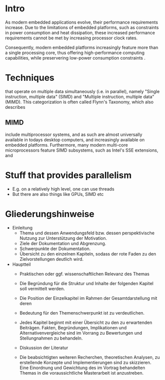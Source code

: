 # Intro

As modern embedded applications evolve, their performance requirements increase. Due to the limitations of embedded platforms, such as constraints in power consumption and heat dissipation, these increased performance requirements cannot be met by increasing processor clock rates.

Consequently, modern embedded platforms increasingly feature more than a single processing core, thus offering high-performance computing capabilities, while preservering low-power consumption constraints <!--\citep{Wang2013}-->.


# Techniques

that operate on multiple data simultaneously (i.e. in parallel), namely "Single instruction, multiple data" (SIMD) and "Multiple instruction, multiple data" (MIMD). This categorization is often called Flynn's Taxonomy, which also describes


## MIMD

include multiprocessor systems, and as such are almost universally available in todays desktop computers, and increasingly available on embedded platforms. Furthermore, many modern multi-core microprocessors feature SIMD subsystems, such as Intel's SSE extensions, and

# Stuff that provides parallelism

* E.g. on a relatively high level, one can use threads
* But there are also things like GPUs, SIMD etc


# Gliederungshinweise


* Einleitung
    * Thema und dessen Anwendungsfeld bzw. dessen perspektivische Nutzung zur Unterstützung der Motivation.
    * Ziele der Dokumentation und Abgrenzung.
    * Schwerpunkte der Dokumentation.
    * Übersicht zu den einzelnen Kapiteln, sodass der rote Faden zu den Zielvorstellungen deutlich wird.
* Hauptteil
    * Praktischen oder ggf. wissenschaftlichen Relevanz des Themas
    * Die Begründung für die Struktur und Inhalte der folgenden Kapitel soll vermittelt
    werden.
    * Die Position der Einzelkapitel im Rahmen der Gesamtdarstellung mit deren
    * Bedeutung für den Themenschwerpunkt ist zu verdeutlichen.

    * Jedes Kapitel beginnt mit einer Übersicht zu den zu erwartenden Beiträgen. Fakten, Begründungen, Implikationen und Alternativenvergleiche sind im Vorrang zu Bewertungen und Stellungnahmen zu behandeln.
    * Diskussion der Literatur
    * Die beabsichtigten weiteren Recherchen, theoretischen Analysen, zu erstellende Konzepte und Implementierungen sind zu skizzieren. Eine Einordnung und Gewichtung des im Vortrag behandelten Themas in die voraussichtliche Masterarbeit ist anzustreben.
